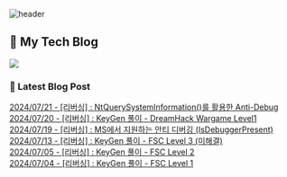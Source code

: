 
![header](https://capsule-render.vercel.app/api?type=waving&color=808080&height=300&section=header&text=Jeong%20Je&fontSize=90&fontColor=ffffff&animation=fadeIn&fontAlignY=38&descAlignY=51&descAlign=62)

## 📝 My Tech Blog
<a href="https://jeongje.vercel.app/" target='_blank'><img src="https://img.shields.io/badge/내 블로그-000000?style=flat&logo=nextdotjs&logoColor=white"></a>

### 📒 Latest Blog Post
<a href=https://jeongje.vercel.app/blog/post-15 target='_blank'>2024/07/21 - [리버싱] : NtQuerySystemInformation()를 활용한 Anti-Debug</a><br/>
<a href=https://jeongje.vercel.app/blog/post-14 target='_blank'>2024/07/20 - [리버싱] : KeyGen 풀이 - DreamHack Wargame Level1</a><br/>
<a href=https://jeongje.vercel.app/blog/post-13 target='_blank'>2024/07/19 - [리버싱] : MS에서 지원하는 안티 디버깅 (IsDebuggerPresent)</a><br/>
<a href=https://jeongje.vercel.app/blog/post-12 target='_blank'>2024/07/13 - [리버싱] : KeyGen 풀이 - FSC Level 3 (미해결)</a><br/>
<a href=https://jeongje.vercel.app/blog/post-11 target='_blank'>2024/07/05 - [리버싱] : KeyGen 풀이 - FSC Level 2</a><br/>
<a href=https://jeongje.vercel.app/blog/post-10 target='_blank'>2024/07/04 - [리버싱] : KeyGen 풀이 - FSC Level 1</a><br/>
